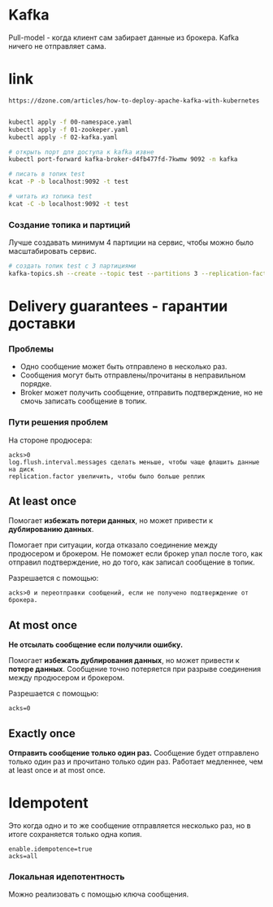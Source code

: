 # Kafka

Pull-model - когда клиент сам забирает данные из брокера. Kafka ничего не отправляет сама.

# link

    https://dzone.com/articles/how-to-deploy-apache-kafka-with-kubernetes


```bash

kubectl apply -f 00-namespace.yaml
kubectl apply -f 01-zookeper.yaml
kubectl apply -f 02-kafka.yaml

# открыть порт для доступа к kafka извне
kubectl port-forward kafka-broker-d4fb477fd-7kwmw 9092 -n kafka 

# писать в топик test
kcat -P -b localhost:9092 -t test

# читать из топика test
kcat -C -b localhost:9092 -t test

```


### Создание топика и партиций
Лучше создавать минимум 4 партиции на сервис, чтобы можно было масштабировать сервис.


```bash
# создать топик test с 3 партициями
kafka-topics.sh --create --topic test --partitions 3 --replication-factor 1 --bootstrap-server localhost:9092
```    

# Delivery guarantees - гарантии доставки
### Проблемы
* Одно сообщение может быть отправлено в несколько раз.
* Сообщения могут быть отправлены/прочитаны в неправильном порядке.
* Broker может получить сообщение, отправить подтверждение, но не смочь записать сообщение в топик.

### Пути решения проблем
На стороне продюсера:
```
acks>0
log.flush.interval.messages сделать меньше, чтобы чаще флашить данные на диск
replication.factor увеличить, чтобы было больше реплик
```

## At least once
Помогает **избежать потери данных**, но может привести к **дублированию данных**.

Помогает при ситуации, когда отказало соединение между продюсером и брокером.
Не поможет если брокер упал после того, как отправил подтверждение, но до того, как записал сообщение в топик.

Разрешается с помощью:
```
acks>0 и переотправки сообщений, если не получено подтверждение от брокера.
```

## At most once
**Не отсылать сообщение если получили ошибку.**


Помогает **избежать дублирования данных**, но может привести к **потере данных**.
Сообщение точно потеряется при разрыве соединения между продюсером и брокером.

Разрешается с помощью:
```
acks=0
```


## Exactly once
**Отправить сообщение только один раз.**
Сообщение будет отправлено только один раз и прочитано только один раз.
Работает медленнее, чем at least once и at most once.


# Idempotent
Это когда одно и то же сообщение отправляется несколько раз, но в итоге сохраняется только одна копия.

```
enable.idempotence=true
acks=all
```

### Локальная идепотентность
Можно реализовать с помощью ключа сообщения.

